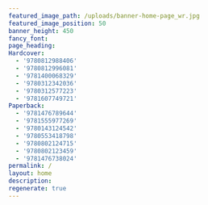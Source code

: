 ```yaml
---
featured_image_path: /uploads/banner-home-page_wr.jpg
featured_image_position: 50
banner_height: 450
fancy_font:
page_heading:
Hardcover:
  - '9780812988406'
  - '9780812996081'
  - '9781400068329'
  - '9780312342036'
  - '9780312577223'
  - '9781607749721'
Paperback:
  - '9781476789644'
  - '9781555977269'
  - '9780143124542'
  - '9780553418798'
  - '9780802124715'
  - '9780802123459'
  - '9781476738024'
permalink: /
layout: home
description:
regenerate: true
---
```



